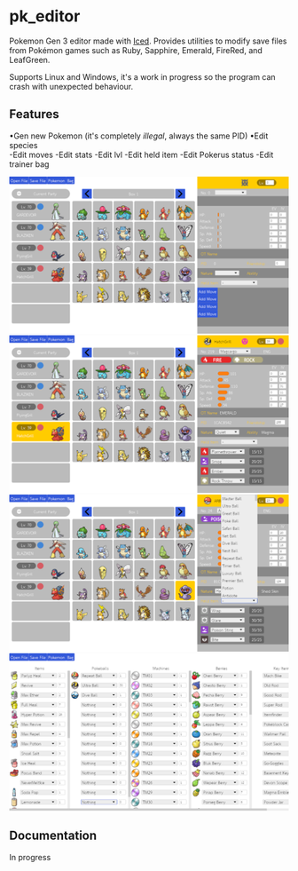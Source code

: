 # pk_editor
Pokemon Gen 3 editor made with [Iced](https://docs.rs/iced/latest/iced/).
Provides utilities to modify save files from Pokémon games such as Ruby, Sapphire, Emerald, FireRed, and LeafGreen.

Supports Linux and Windows, it's a work in progress so the program can crash with unexpected behaviour.

## Features 
•Gen new Pokemon (it's completely *illegal*, always the same PID)
•Edit species  
-Edit moves
-Edit stats
-Edit lvl
-Edit held item
-Edit Pokerus status
-Edit trainer bag

![main](https://github.com/CMIW/pk_editor/blob/main/Screenshots/Screenshot55.png)
![party](https://github.com/CMIW/pk_editor/blob/main/Screenshots/Screenshot36.png)
![items](https://github.com/CMIW/pk_editor/blob/main/Screenshots/Screenshot07.png)
![bag](https://github.com/CMIW/pk_editor/blob/main/Screenshots/Screenshot18.png)

## Documentation
In progress
